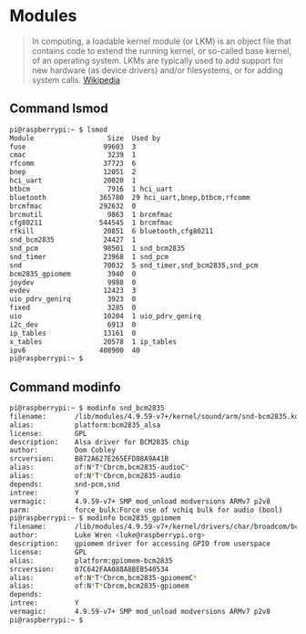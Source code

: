 # Modules

> In computing, a loadable kernel module (or LKM) is an object file that contains code to extend the running kernel, or so-called base kernel, of an operating system. LKMs are typically used to add support for new hardware (as device drivers) and/or filesystems, or for adding system calls. [Wikipedia](https://en.wikipedia.org/wiki/Loadable_kernel_module)

## Command lsmod

```sh
pi@raspberrypi:~ $ lsmod
Module                  Size  Used by
fuse                   99603  3
cmac                    3239  1
rfcomm                 37723  6
bnep                   12051  2
hci_uart               20020  1
btbcm                   7916  1 hci_uart
bluetooth             365780  29 hci_uart,bnep,btbcm,rfcomm
brcmfmac              292632  0
brcmutil                9863  1 brcmfmac
cfg80211              544545  1 brcmfmac
rfkill                 20851  6 bluetooth,cfg80211
snd_bcm2835            24427  1
snd_pcm                98501  1 snd_bcm2835
snd_timer              23968  1 snd_pcm
snd                    70032  5 snd_timer,snd_bcm2835,snd_pcm
bcm2835_gpiomem         3940  0
joydev                  9988  0
evdev                  12423  3
uio_pdrv_genirq         3923  0
fixed                   3285  0
uio                    10204  1 uio_pdrv_genirq
i2c_dev                 6913  0
ip_tables              13161  0
x_tables               20578  1 ip_tables
ipv6                  408900  40
pi@raspberrypi:~ $ 
```

## Command modinfo

```sh
pi@raspberrypi:~ $ modinfo snd_bcm2835
filename:       /lib/modules/4.9.59-v7+/kernel/sound/arm/snd-bcm2835.ko
alias:          platform:bcm2835_alsa
license:        GPL
description:    Alsa driver for BCM2835 chip
author:         Dom Cobley
srcversion:     B872A627E265EFD08A9A41B
alias:          of:N*T*Cbrcm,bcm2835-audioC*
alias:          of:N*T*Cbrcm,bcm2835-audio
depends:        snd-pcm,snd
intree:         Y
vermagic:       4.9.59-v7+ SMP mod_unload modversions ARMv7 p2v8 
parm:           force_bulk:Force use of vchiq bulk for audio (bool)
pi@raspberrypi:~ $ modinfo bcm2835_gpiomem
filename:       /lib/modules/4.9.59-v7+/kernel/drivers/char/broadcom/bcm2835-gpiomem.ko
author:         Luke Wren <luke@raspberrypi.org>
description:    gpiomem driver for accessing GPIO from userspace
license:        GPL
alias:          platform:gpiomem-bcm2835
srcversion:     07C642FAA088A8BEB540534
alias:          of:N*T*Cbrcm,bcm2835-gpiomemC*
alias:          of:N*T*Cbrcm,bcm2835-gpiomem
depends:        
intree:         Y
vermagic:       4.9.59-v7+ SMP mod_unload modversions ARMv7 p2v8 
pi@raspberrypi:~ $ 
```

